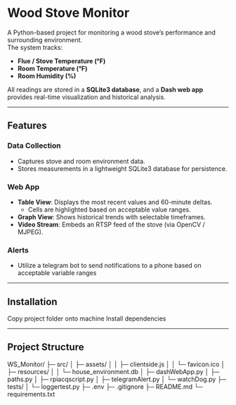 # Wood Stove Monitor

A Python-based project for monitoring a wood stove’s performance and surrounding 
environment.  
The system tracks:

- **Flue / Stove Temperature (°F)**
- **Room Temperature (°F)**
- **Room Humidity (%)**

All readings are stored in a **SQLite3 database**, and a **Dash web app** provides 
real-time visualization and historical analysis.

---

## Features

### Data Collection
- Captures stove and room environment data.
- Stores measurements in a lightweight SQLite3 database for persistence.

### Web App
- **Table View**: Displays the most recent values and 60-minute deltas.
  - Cells are highlighted based on acceptable value ranges.
- **Graph View**: Shows historical trends with selectable timeframes.
- **Video Stream**: Embeds an RTSP feed of the stove (via OpenCV / MJPEG).

### Alerts
- Utilize a telegram bot to send notifications to a phone based on acceptable
    variable ranges

---

## Installation

Copy project folder onto machine
Install dependencies

---

## Project Structure

WS_Monitor/
├─ src/
│  ├─ assets/
│  │  ├─ clientside.js
│  │  └─ favicon.ico
│  ├─ resources/
│  │  └─ house_environment.db
│  ├─ dashWebApp.py
│  ├─ paths.py
│  ├─ rpiacqscript.py
│  ├─ telegramAlert.py
│  └─ watchDog.py
├─ tests/
│  └─ loggertest.py
├─ .env
├─ .gitignore
├─ README.md
└─ requirements.txt

